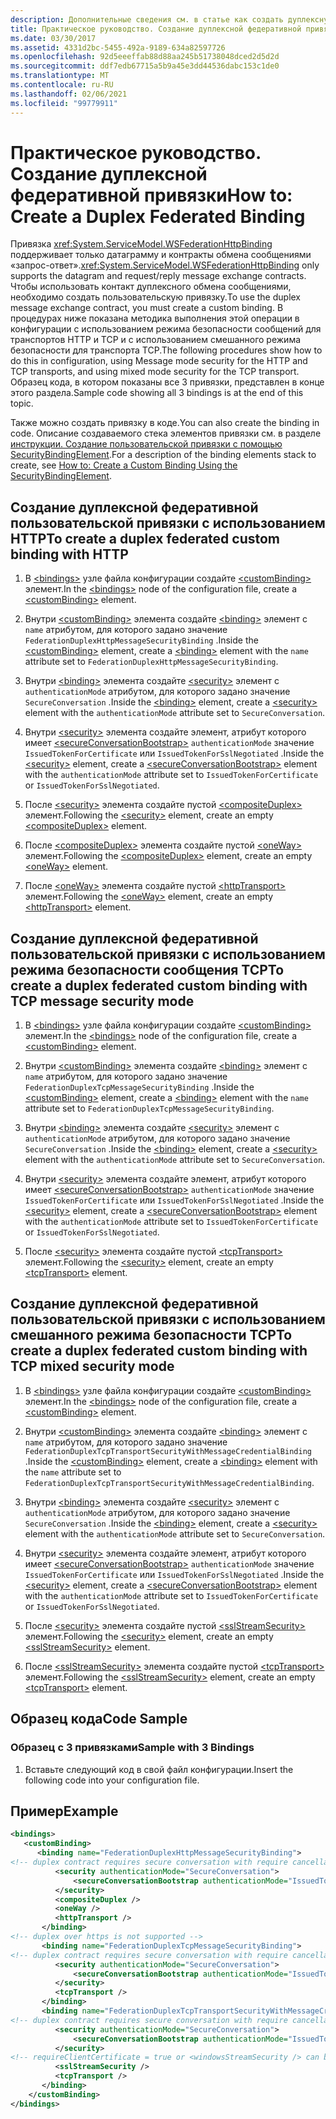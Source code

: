 ```yaml
---
description: Дополнительные сведения см. в статье как создать дуплексную федеративный привязку
title: Практическое руководство. Создание дуплексной федеративной привязки
ms.date: 03/30/2017
ms.assetid: 4331d2bc-5455-492a-9189-634a82597726
ms.openlocfilehash: 92d5eeeffab88d88aa245b51738048dced2d5d2d
ms.sourcegitcommit: ddf7edb67715a5b9a45e3dd44536dabc153c1de0
ms.translationtype: MT
ms.contentlocale: ru-RU
ms.lasthandoff: 02/06/2021
ms.locfileid: "99779911"
---
```

# <a name="how-to-create-a-duplex-federated-binding"></a><span data-ttu-id="94a20-103">Практическое руководство. Создание дуплексной федеративной привязки</span><span class="sxs-lookup"><span data-stu-id="94a20-103">How to: Create a Duplex Federated Binding</span></span>

<span data-ttu-id="94a20-104">Привязка <xref:System.ServiceModel.WSFederationHttpBinding> поддерживает только датаграмму и контракты обмена сообщениями «запрос-ответ».</span><span class="sxs-lookup"><span data-stu-id="94a20-104"><xref:System.ServiceModel.WSFederationHttpBinding> only supports the datagram and request/reply message exchange contracts.</span></span> <span data-ttu-id="94a20-105">Чтобы использовать контакт дуплексного обмена сообщениями, необходимо создать пользовательскую привязку.</span><span class="sxs-lookup"><span data-stu-id="94a20-105">To use the duplex message exchange contract, you must create a custom binding.</span></span> <span data-ttu-id="94a20-106">В процедурах ниже показана методика выполнения этой операции в конфигурации с использованием режима безопасности сообщений для транспортов HTTP и TCP и с использованием смешанного режима безопасности для транспорта TCP.</span><span class="sxs-lookup"><span data-stu-id="94a20-106">The following procedures show how to do this in configuration, using Message mode security for the HTTP and TCP transports, and using mixed mode security for the TCP transport.</span></span> <span data-ttu-id="94a20-107">Образец кода, в котором показаны все 3 привязки, представлен в конце этого раздела.</span><span class="sxs-lookup"><span data-stu-id="94a20-107">Sample code showing all 3 bindings is at the end of this topic.</span></span>

<span data-ttu-id="94a20-108">Также можно создать привязку в коде.</span><span class="sxs-lookup"><span data-stu-id="94a20-108">You can also create the binding in code.</span></span> <span data-ttu-id="94a20-109">Описание создаваемого стека элементов привязки см. в разделе [инструкции. Создание пользовательской привязки с помощью SecurityBindingElement](how-to-create-a-custom-binding-using-the-securitybindingelement.md).</span><span class="sxs-lookup"><span data-stu-id="94a20-109">For a description of the binding elements stack to create, see [How to: Create a Custom Binding Using the SecurityBindingElement](how-to-create-a-custom-binding-using-the-securitybindingelement.md).</span></span>

## <a name="to-create-a-duplex-federated-custom-binding-with-http"></a><span data-ttu-id="94a20-110">Создание дуплексной федеративной пользовательской привязки с использованием HTTP</span><span class="sxs-lookup"><span data-stu-id="94a20-110">To create a duplex federated custom binding with HTTP</span></span>

1. <span data-ttu-id="94a20-111">В [\<bindings>](../../configure-apps/file-schema/wcf/bindings.md) узле файла конфигурации создайте [\<customBinding>](../../configure-apps/file-schema/wcf/custombinding.md) элемент.</span><span class="sxs-lookup"><span data-stu-id="94a20-111">In the [\<bindings>](../../configure-apps/file-schema/wcf/bindings.md) node of the configuration file, create a [\<customBinding>](../../configure-apps/file-schema/wcf/custombinding.md) element.</span></span>

2. <span data-ttu-id="94a20-112">Внутри [\<customBinding>](../../configure-apps/file-schema/wcf/custombinding.md) элемента создайте [\<binding>](../../configure-apps/file-schema/wcf/bindings.md) элемент с `name` атрибутом, для которого задано значение `FederationDuplexHttpMessageSecurityBinding` .</span><span class="sxs-lookup"><span data-stu-id="94a20-112">Inside the [\<customBinding>](../../configure-apps/file-schema/wcf/custombinding.md) element, create a [\<binding>](../../configure-apps/file-schema/wcf/bindings.md) element with the `name` attribute set to `FederationDuplexHttpMessageSecurityBinding`.</span></span>

3. <span data-ttu-id="94a20-113">Внутри [\<binding>](../../configure-apps/file-schema/wcf/bindings.md) элемента создайте [\<security>](../../configure-apps/file-schema/wcf/security-of-custombinding.md) элемент с `authenticationMode` атрибутом, для которого задано значение `SecureConversation` .</span><span class="sxs-lookup"><span data-stu-id="94a20-113">Inside the [\<binding>](../../configure-apps/file-schema/wcf/bindings.md) element, create a [\<security>](../../configure-apps/file-schema/wcf/security-of-custombinding.md) element with the `authenticationMode` attribute set to `SecureConversation`.</span></span>

4. <span data-ttu-id="94a20-114">Внутри [\<security>](../../configure-apps/file-schema/wcf/security-of-custombinding.md) элемента создайте элемент, атрибут которого имеет [\<secureConversationBootstrap>](../../configure-apps/file-schema/wcf/secureconversationbootstrap.md) `authenticationMode` значение `IssuedTokenForCertificate` или `IssuedTokenForSslNegotiated` .</span><span class="sxs-lookup"><span data-stu-id="94a20-114">Inside the [\<security>](../../configure-apps/file-schema/wcf/security-of-custombinding.md) element, create a [\<secureConversationBootstrap>](../../configure-apps/file-schema/wcf/secureconversationbootstrap.md) element with the `authenticationMode` attribute set to `IssuedTokenForCertificate` or `IssuedTokenForSslNegotiated`.</span></span>

5. <span data-ttu-id="94a20-115">После [\<security>](../../configure-apps/file-schema/wcf/security-of-custombinding.md) элемента создайте пустой [\<compositeDuplex>](../../configure-apps/file-schema/wcf/compositeduplex.md) элемент.</span><span class="sxs-lookup"><span data-stu-id="94a20-115">Following the [\<security>](../../configure-apps/file-schema/wcf/security-of-custombinding.md) element, create an empty [\<compositeDuplex>](../../configure-apps/file-schema/wcf/compositeduplex.md) element.</span></span>

6. <span data-ttu-id="94a20-116">После [\<compositeDuplex>](../../configure-apps/file-schema/wcf/compositeduplex.md) элемента создайте пустой [\<oneWay>](../../configure-apps/file-schema/wcf/oneway.md) элемент.</span><span class="sxs-lookup"><span data-stu-id="94a20-116">Following the [\<compositeDuplex>](../../configure-apps/file-schema/wcf/compositeduplex.md) element, create an empty [\<oneWay>](../../configure-apps/file-schema/wcf/oneway.md) element.</span></span>

7. <span data-ttu-id="94a20-117">После [\<oneWay>](../../configure-apps/file-schema/wcf/oneway.md) элемента создайте пустой [\<httpTransport>](../../configure-apps/file-schema/wcf/httptransport.md) элемент.</span><span class="sxs-lookup"><span data-stu-id="94a20-117">Following the [\<oneWay>](../../configure-apps/file-schema/wcf/oneway.md) element, create an empty [\<httpTransport>](../../configure-apps/file-schema/wcf/httptransport.md) element.</span></span>

## <a name="to-create-a-duplex-federated-custom-binding-with-tcp-message-security-mode"></a><span data-ttu-id="94a20-118">Создание дуплексной федеративной пользовательской привязки с использованием режима безопасности сообщения TCP</span><span class="sxs-lookup"><span data-stu-id="94a20-118">To create a duplex federated custom binding with TCP message security mode</span></span>

1. <span data-ttu-id="94a20-119">В [\<bindings>](../../configure-apps/file-schema/wcf/bindings.md) узле файла конфигурации создайте [\<customBinding>](../../configure-apps/file-schema/wcf/custombinding.md) элемент.</span><span class="sxs-lookup"><span data-stu-id="94a20-119">In the [\<bindings>](../../configure-apps/file-schema/wcf/bindings.md) node of the configuration file, create a [\<customBinding>](../../configure-apps/file-schema/wcf/custombinding.md) element.</span></span>

2. <span data-ttu-id="94a20-120">Внутри [\<customBinding>](../../configure-apps/file-schema/wcf/custombinding.md) элемента создайте [\<binding>](../../configure-apps/file-schema/wcf/bindings.md) элемент с `name` атрибутом, для которого задано значение `FederationDuplexTcpMessageSecurityBinding` .</span><span class="sxs-lookup"><span data-stu-id="94a20-120">Inside the [\<customBinding>](../../configure-apps/file-schema/wcf/custombinding.md) element, create a [\<binding>](../../configure-apps/file-schema/wcf/bindings.md) element with the `name` attribute set to `FederationDuplexTcpMessageSecurityBinding`.</span></span>

3. <span data-ttu-id="94a20-121">Внутри [\<binding>](../../configure-apps/file-schema/wcf/bindings.md) элемента создайте [\<security>](../../configure-apps/file-schema/wcf/security-of-custombinding.md) элемент с `authenticationMode` атрибутом, для которого задано значение `SecureConversation` .</span><span class="sxs-lookup"><span data-stu-id="94a20-121">Inside the [\<binding>](../../configure-apps/file-schema/wcf/bindings.md) element, create a [\<security>](../../configure-apps/file-schema/wcf/security-of-custombinding.md) element with the `authenticationMode` attribute set to `SecureConversation`.</span></span>

4. <span data-ttu-id="94a20-122">Внутри [\<security>](../../configure-apps/file-schema/wcf/security-of-custombinding.md) элемента создайте элемент, атрибут которого имеет [\<secureConversationBootstrap>](../../configure-apps/file-schema/wcf/secureconversationbootstrap.md) `authenticationMode` значение `IssuedTokenForCertificate` или `IssuedTokenForSslNegotiated` .</span><span class="sxs-lookup"><span data-stu-id="94a20-122">Inside the [\<security>](../../configure-apps/file-schema/wcf/security-of-custombinding.md) element, create a [\<secureConversationBootstrap>](../../configure-apps/file-schema/wcf/secureconversationbootstrap.md) element with the `authenticationMode` attribute set to `IssuedTokenForCertificate` or `IssuedTokenForSslNegotiated`.</span></span>

5. <span data-ttu-id="94a20-123">После [\<security>](../../configure-apps/file-schema/wcf/security-of-custombinding.md) элемента создайте пустой [\<tcpTransport>](../../configure-apps/file-schema/wcf/tcptransport.md) элемент.</span><span class="sxs-lookup"><span data-stu-id="94a20-123">Following the [\<security>](../../configure-apps/file-schema/wcf/security-of-custombinding.md) element, create an empty [\<tcpTransport>](../../configure-apps/file-schema/wcf/tcptransport.md) element.</span></span>

## <a name="to-create-a-duplex-federated-custom-binding-with-tcp-mixed-security-mode"></a><span data-ttu-id="94a20-124">Создание дуплексной федеративной пользовательской привязки с использованием смешанного режима безопасности TCP</span><span class="sxs-lookup"><span data-stu-id="94a20-124">To create a duplex federated custom binding with TCP mixed security mode</span></span>

1. <span data-ttu-id="94a20-125">В [\<bindings>](../../configure-apps/file-schema/wcf/bindings.md) узле файла конфигурации создайте [\<customBinding>](../../configure-apps/file-schema/wcf/custombinding.md) элемент.</span><span class="sxs-lookup"><span data-stu-id="94a20-125">In the [\<bindings>](../../configure-apps/file-schema/wcf/bindings.md) node of the configuration file, create a [\<customBinding>](../../configure-apps/file-schema/wcf/custombinding.md) element.</span></span>

2. <span data-ttu-id="94a20-126">Внутри [\<customBinding>](../../configure-apps/file-schema/wcf/custombinding.md) элемента создайте [\<binding>](../../configure-apps/file-schema/wcf/bindings.md) элемент с `name` атрибутом, для которого задано значение `FederationDuplexTcpTransportSecurityWithMessageCredentialBinding` .</span><span class="sxs-lookup"><span data-stu-id="94a20-126">Inside the [\<customBinding>](../../configure-apps/file-schema/wcf/custombinding.md) element, create a [\<binding>](../../configure-apps/file-schema/wcf/bindings.md) element with the `name` attribute set to `FederationDuplexTcpTransportSecurityWithMessageCredentialBinding`.</span></span>

3. <span data-ttu-id="94a20-127">Внутри [\<binding>](../../configure-apps/file-schema/wcf/bindings.md) элемента создайте [\<security>](../../configure-apps/file-schema/wcf/security-of-custombinding.md) элемент с `authenticationMode` атрибутом, для которого задано значение `SecureConversation` .</span><span class="sxs-lookup"><span data-stu-id="94a20-127">Inside the [\<binding>](../../configure-apps/file-schema/wcf/bindings.md) element, create a [\<security>](../../configure-apps/file-schema/wcf/security-of-custombinding.md) element with the `authenticationMode` attribute set to `SecureConversation`.</span></span>

4. <span data-ttu-id="94a20-128">Внутри [\<security>](../../configure-apps/file-schema/wcf/security-of-custombinding.md) элемента создайте элемент, атрибут которого имеет [\<secureConversationBootstrap>](../../configure-apps/file-schema/wcf/secureconversationbootstrap.md) `authenticationMode` значение `IssuedTokenForCertificate` или `IssuedTokenForSslNegotiated` .</span><span class="sxs-lookup"><span data-stu-id="94a20-128">Inside the [\<security>](../../configure-apps/file-schema/wcf/security-of-custombinding.md) element, create a [\<secureConversationBootstrap>](../../configure-apps/file-schema/wcf/secureconversationbootstrap.md) element with the `authenticationMode` attribute set to `IssuedTokenForCertificate` or `IssuedTokenForSslNegotiated`.</span></span>

5. <span data-ttu-id="94a20-129">После [\<security>](../../configure-apps/file-schema/wcf/security-of-custombinding.md) элемента создайте пустой [\<sslStreamSecurity>](../../configure-apps/file-schema/wcf/sslstreamsecurity.md) элемент.</span><span class="sxs-lookup"><span data-stu-id="94a20-129">Following the [\<security>](../../configure-apps/file-schema/wcf/security-of-custombinding.md) element, create an empty [\<sslStreamSecurity>](../../configure-apps/file-schema/wcf/sslstreamsecurity.md) element.</span></span>

6. <span data-ttu-id="94a20-130">После [\<sslStreamSecurity>](../../configure-apps/file-schema/wcf/sslstreamsecurity.md) элемента создайте пустой [\<tcpTransport>](../../configure-apps/file-schema/wcf/tcptransport.md) элемент.</span><span class="sxs-lookup"><span data-stu-id="94a20-130">Following the [\<sslStreamSecurity>](../../configure-apps/file-schema/wcf/sslstreamsecurity.md) element, create an empty [\<tcpTransport>](../../configure-apps/file-schema/wcf/tcptransport.md) element.</span></span>

## <a name="code-sample"></a><span data-ttu-id="94a20-131">Образец кода</span><span class="sxs-lookup"><span data-stu-id="94a20-131">Code Sample</span></span>

### <a name="sample-with-3-bindings"></a><span data-ttu-id="94a20-132">Образец с 3 привязками</span><span class="sxs-lookup"><span data-stu-id="94a20-132">Sample with 3 Bindings</span></span>

1. <span data-ttu-id="94a20-133">Вставьте следующий код в свой файл конфигурации.</span><span class="sxs-lookup"><span data-stu-id="94a20-133">Insert the following code into your configuration file.</span></span>

## <a name="example"></a><span data-ttu-id="94a20-134">Пример</span><span class="sxs-lookup"><span data-stu-id="94a20-134">Example</span></span>

```xml
<bindings>
   <customBinding>
      <binding name="FederationDuplexHttpMessageSecurityBinding">
<!-- duplex contract requires secure conversation with require cancellation = true -->
          <security authenticationMode="SecureConversation">
              <secureConversationBootstrap authenticationMode="IssuedTokenForSslNegotiated" />
          </security>
          <compositeDuplex />
          <oneWay />
          <httpTransport />
       </binding>
<!-- duplex over https is not supported -->
       <binding name="FederationDuplexTcpMessageSecurityBinding">
<!-- duplex contract requires secure conversation with require cancellation = true -->
          <security authenticationMode="SecureConversation">
              <secureConversationBootstrap authenticationMode="IssuedTokenForSslNegotiated" />
          </security>
          <tcpTransport />
       </binding>
       <binding name="FederationDuplexTcpTransportSecurityWithMessageCredentialsBinding">
<!-- duplex contract requires secure conversation with require cancellation = true -->
          <security authenticationMode="SecureConversation">
              <secureConversationBootstrap authenticationMode="IssuedTokenOverTransport" />
          </security>
<!-- requireClientCertificate = true or <windowsStreamSecurity /> can be used, but does not make sense for most scenarios -->
          <sslStreamSecurity />
          <tcpTransport />
       </binding>
    </customBinding>
</bindings>
```
